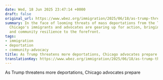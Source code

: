 ```yaml
---
date: Wed, 18 Jun 2025 23:47:14 +0000
draft: false
original_url: https://www.wbez.org/immigration/2025/06/18/as-trump-threatens-more-deportations-chicago-advocates-prepare
summary: In the face of looming threats of mass deportations from the Trump administration,
  Chicago's immigrants and advocates are gearing up for action, bringing both concern
  and community resilience to the forefront.
tags:
- immigration
- deportation
- community-advocacy
title: As Trump threatens more deportations, Chicago advocates prepare
translationKey: https://www.wbez.org/immigration/2025/06/18/as-trump-threatens-more-deportations-chicago-advocates-prepare
---
```


As Trump threatens more deportations, Chicago advocates prepare